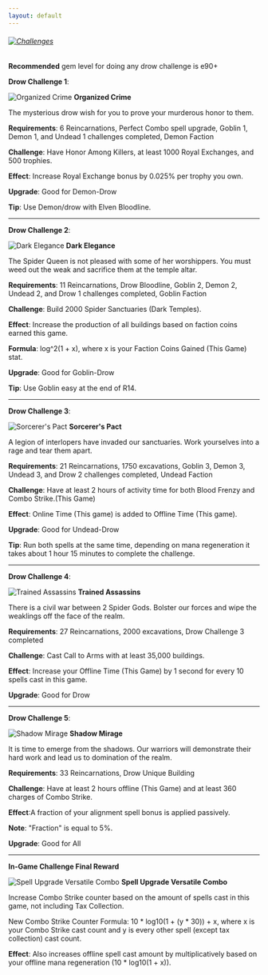 ```yaml
---
layout: default
---
```


###### [![Challenges](/realm/img/picks/ChallengesTopPage.png)](/realm/Challenges/)

**Recommended** gem level for doing any drow challenge is e90+

**Drow Challenge 1**:

![Organized Crime](/realm/img/picks/OrganizedCrimeChallenges.png "Organized Crime") **Organized Crime**

The mysterious drow wish for you to prove your murderous honor to them.

**Requirements**: 6 Reincarnations, Perfect Combo spell upgrade, Goblin 1, Demon 1, and Undead 1 challenges completed, Demon Faction

**Challenge**: Have Honor Among Killers, at least 1000 Royal Exchanges, and 500 trophies.

**Effect**: Increase Royal Exchange bonus by 0.025% per trophy you own.

**Upgrade**: Good for Demon-Drow

**Tip**: Use Demon/drow with Elven Bloodline.

---

**Drow Challenge 2**: 

![Dark Elegance](/realm/img/picks/DarkEleganceChallenges.png "Dark Elegance") **Dark Elegance**

The Spider Queen is not pleased with some of her worshippers. You must weed out the weak and sacrifice them at the temple altar.

**Requirements**: 11 Reincarnations, Drow Bloodline, Goblin 2, Demon 2, Undead 2, and Drow 1 challenges completed, Goblin Faction

**Challenge**: Build 2000 Spider Sanctuaries (Dark Temples).

**Effect**: Increase the production of all buildings based on faction coins earned this game.

**Formula**: log^2(1 + x), where x is your Faction Coins Gained (This Game) stat.

**Upgrade**: Good for Goblin-Drow

**Tip**: Use Goblin easy at the end of R14.

---

**Drow Challenge 3**: 

![Sorcerer's Pact](/realm/img/picks/Sorcerer'sPactChallenges.png "Sorcerer's Pact") **Sorcerer's Pact**

A legion of interlopers have invaded our sanctuaries. Work yourselves into a rage and tear them apart.

**Requirements**: 21 Reincarnations, 1750 excavations, Goblin 3, Demon 3, Undead 3, and Drow 2 challenges completed, Undead Faction

**Challenge**: Have at least 2 hours of activity time for both Blood Frenzy and Combo Strike.(This Game)

**Effect**: Online Time (This game) is added to Offline Time (This game).

**Upgrade**: Good for Undead-Drow

**Tip**: Run both spells at the same time, depending on mana regeneration it takes about 1 hour 15 minutes to complete the challenge.



---

**Drow Challenge 4**: 

![Trained Assassins](/realm/img/picks/TrainedAssasinsChallenges.png "Trained Assassins") **Trained Assassins**

There is a civil war between 2 Spider Gods. Bolster our forces and wipe the weaklings off the face of the realm.

**Requirements**: 27 Reincarnations, 2000 excavations, Drow Challenge 3 completed

**Challenge**: Cast Call to Arms with at least 35,000 buildings.

**Effect**: Increase your Offline Time (This Game) by 1 second for every 10 spells cast in this game.

**Upgrade**: Good for Drow

---

**Drow Challenge 5**: 

![Shadow Mirage](/realm/img/picks/ShadowMirageChallenges.png "Shadow Mirage") **Shadow Mirage**

It is time to emerge from the shadows. Our warriors will demonstrate their hard work and lead us to domination of the realm.

**Requirements**: 33 Reincarnations, Drow Unique Building

**Challenge**: Have at least 2 hours offline (This Game) and at least 360 charges of Combo Strike.

**Effect**:A fraction of your alignment spell bonus is applied passively.

**Note**: "Fraction" is equal to 5%. 

**Upgrade**: Good for All

---

**In-Game Challenge Final Reward**

![Spell Upgrade Versatile Combo](/realm/img/picks/VersaltileComboChallenges.png "Spell Upgrade Versatile Combo") **Spell Upgrade Versatile Combo**

Increase Combo Strike counter based on the amount of spells cast in this game, not including Tax Collection.

New Combo Strike Counter Formula: 10 * log10(1 + (y * 30)) + x, where x is your Combo Strike cast count and y is every other spell (except tax collection) cast count.

**Effect**: Also increases offline spell cast amount by multiplicatively based on your offline mana regeneration (10 * log10(1 + x)).
